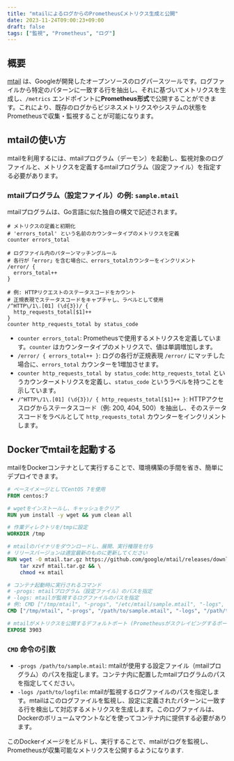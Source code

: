```yaml
---
title: "mtailによるログからのPrometheusCメトリクス生成と公開"
date: 2023-11-24T09:00:23+09:00
draft: false
tags: ["監視", "Prometheus", "ログ"] 
---
```

<!--more-->
## 概要

[mtail](https://github.com/google/mtail) は、Googleが開発したオープンソースのログパースツールです。ログファイルから特定のパターンに一致する行を抽出し、それに基づいてメトリクスを生成し、`/metrics` エンドポイントに**Prometheus形式**で公開することができます。これにより、既存のログからビジネスメトリクスやシステムの状態をPrometheusで収集・監視することが可能になります。

## mtailの使い方

mtailを利用するには、mtailプログラム（デーモン）を起動し、監視対象のログファイルと、メトリクスを定義するmtailプログラム（設定ファイル）を指定する必要があります。

### mtailプログラム（設定ファイル）の例: `sample.mtail`

mtailプログラムは、Go言語に似た独自の構文で記述されます。

```mtail
# メトリクスの定義と初期化
# 'errors_total' という名前のカウンタータイプのメトリクスを定義
counter errors_total

# ログファイル内のパターンマッチングルール
# 各行が「error」を含む場合に、errors_totalカウンターをインクリメント
/error/ {
  errors_total++
}

# 例: HTTPリクエストのステータスコードをカウント
# 正規表現でステータスコードをキャプチャし、ラベルとして使用
/^HTTP\/1\.[01] (\d{3})/ {
  http_requests_total[$1]++
}
counter http_requests_total by status_code
```
-   `counter errors_total`: Prometheusで使用するメトリクスを定義しています。`counter` はカウンタータイプのメトリクスで、値は単調増加します。
-   `/error/ { errors_total++ }`: ログの各行が正規表現 `/error/` にマッチした場合に、`errors_total` カウンターを1増加させます。
-   `counter http_requests_total by status_code`: `http_requests_total` というカウンターメトリクスを定義し、`status_code` というラベルを持つことを示しています。
-   `/^HTTP\/1\.[01] (\d{3})/ { http_requests_total[$1]++ }`: HTTPアクセスログからステータスコード（例: 200, 404, 500）を抽出し、そのステータスコードをラベルとして `http_requests_total` カウンターをインクリメントします。

## Dockerでmtailを起動する

mtailをDockerコンテナとして実行することで、環境構築の手間を省き、簡単にデプロイできます。

```dockerfile
# ベースイメージとしてCentOS 7を使用
FROM centos:7

# wgetをインストールし、キャッシュをクリア
RUN yum install -y wget && yum clean all

# 作業ディレクトリを/tmpに設定
WORKDIR /tmp

# mtailのバイナリをダウンロードし、展開、実行権限を付与
# リリースバージョンは適宜最新のものに更新してください
RUN wget -O mtail.tar.gz https://github.com/google/mtail/releases/download/v3.0.0-rc52/mtail_3.0.0-rc52_linux_amd64.tar.gz && \
    tar xzvf mtail.tar.gz && \
    chmod +x mtail

# コンテナ起動時に実行されるコマンド
# -progs: mtailプログラム（設定ファイル）のパスを指定
# -logs: mtailが監視するログファイルのパスを指定
# 例: CMD ["/tmp/mtail", "-progs", "/etc/mtail/sample.mtail", "-logs", "/var/log/nginx/access.log"]
CMD ["/tmp/mtail", "-progs", "/path/to/sample.mtail", "-logs", "/path/to/logfile"]

# mtailがメトリクスを公開するデフォルトポート (Prometheusがスクレイピングするポート)
EXPOSE 3903
```

### `CMD` 命令の引数

-   `-progs /path/to/sample.mtail`: mtailが使用する設定ファイル（mtailプログラム）のパスを指定します。コンテナ内に配置したmtailプログラムのパスを指定してください。
-   `-logs /path/to/logfile`: mtailが監視するログファイルのパスを指定します。mtailはこのログファイルを監視し、設定に定義されたパターンに一致する行を検出して対応するメトリクスを生成します。このログファイルは、Dockerのボリュームマウントなどを使ってコンテナ内に提供する必要があります。

このDockerイメージをビルドし、実行することで、mtailがログを監視し、Prometheusが収集可能なメトリクスを公開するようになります.
